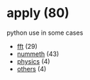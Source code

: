 # apply (80)
python use in some cases

+ [fft](fft/README.md) (29)
+ [nummeth](nummeth/README.md) (43)
+ [physics](physics/README.md) (4)
+ [others](others/README.md) (4)